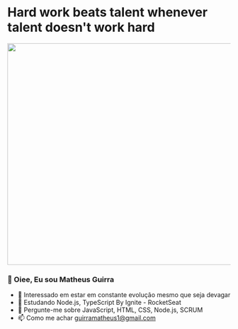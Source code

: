 

<h1>Hard work beats talent whenever talent doesn't work hard</h1>
<img src="https://user-images.githubusercontent.com/77081114/138374726-5bb6ba85-6a27-4dbb-888a-67e5a15e2dac.png" width="1000px" height="500px"/>

### 👋 Oiee, Eu sou Matheus Guirra
- 👀 Interessado em estar em constante evolução mesmo que seja devagar
- 🌱 Estudando Node.js, TypeScript By Ignite - RocketSeat 
- 💬 Pergunte-me sobre JavaScript, HTML, CSS, Node.js, SCRUM
- 📫 Como me achar guirramatheus1@gmail.com



<!---
guirra-byte/guirra-byte is a ✨ special ✨ repository because its `README.md` (this file) appears on your GitHub profile.
You can click the Preview link to take a look at your changes.

div
--->
